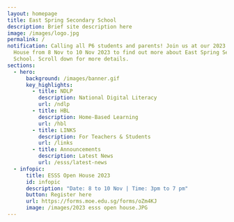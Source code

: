 ```yaml
---
layout: homepage
title: East Spring Secondary School
description: Brief site description here
image: /images/logo.jpg
permalink: /
notification: Calling all P6 students and parents! Join us at our 2023 Open
  House from 8 Nov to 10 Nov 2023 to find out more about East Spring Secondary
  School. Scroll down for more details.
sections:
  - hero:
      background: /images/banner.gif
      key_highlights:
        - title: NDLP
          description: National Digital Literacy
          url: /ndlp
        - title: HBL
          description: Home-Based Learning
          url: /hbl
        - title: LINKS
          description: For Teachers & Students
          url: /links
        - title: Announcements
          description: Latest News
          url: /esss/latest-news
  - infopic:
      title: ESSS Open House 2023
      id: infopic
      description: "Date: 8 to 10 Nov | Time: 3pm to 7 pm"
      button: Register here
      url: https://forms.moe.edu.sg/forms/oZm4KJ
      image: /images/2023 esss open house.JPG
---
```

